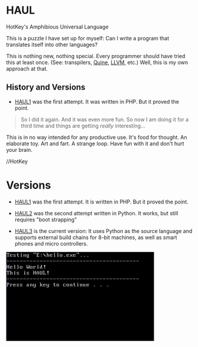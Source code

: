 # HAUL
HotKey's Amphibious Universal Language

This is a puzzle I have set up for myself: Can I write a program that translates itself into other languages?

This is nothing new, nothing special. Every programmer should have tried this at least once. (See: transpilers, [Quine](https://en.wikipedia.org/wiki/Quine_(computing)), [LLVM](https://llvm.org/), etc.) Well, this is my own approach at that.

## History and Versions
* [HAUL1](https://github.com/hotkeymuc/haul1) was the first attempt. It was written in PHP. But it proved the point.
> So I did it again. And it was even more fun.
> So now I am doing it for a third time and things are getting *really* interesting...

This is in no way intended for any productive use. It's food for thought. An elaborate toy. Art and fart. A strange loop.
Have fun with it and don't hurt your brain.

//HotKey


# Versions
* [HAUL1](https://github.com/hotkeymuc/haul1) was the first attempt. It is written in PHP. But it proved the point.

* [HAUL2](https://github.com/hotkeymuc/haul/tree/master/haul2) was the second attempt written in Python. It works, but still requires "boot strapping"

* [HAUL3](https://github.com/hotkeymuc/haul/tree/master/haul3) is the current version: It uses Python as the source language and supports external build chains for 8-bit machines, as well as smart phones and micro controllers.


![Hello HAUL](https://github.com/hotkeymuc/haul/raw/master/haul3/data/media/build_hello.gif "Hello HAUL")
